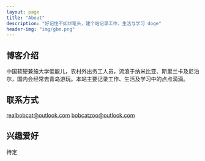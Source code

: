```yaml
---
layout: page
title: "About"
description: "好记性不如烂笔头，建个站记录工作、生活与学习 doge" 
header-img: "img/gbm.png"
---
```


## 博客介绍
中国软硬兼施大学低能儿，农村外出务工人员，流浪于纳米比亚、斯里兰卡及尼泊尔，国内会经常去青岛游玩。本站主要记录工作、生活及学习中的点点滴滴。

## 联系方式    
realbobcat@outlook.com
bobcatzoo@outlook.com

## 兴趣爱好
待定
